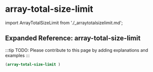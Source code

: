# array-total-size-limit

import ArrayTotalSizeLimit from './_arraytotalsizelimit.md';

<ArrayTotalSizeLimit />

## Expanded Reference: array-total-size-limit

:::tip
TODO: Please contribute to this page by adding explanations and examples
:::

```lisp
(array-total-size-limit )
```
